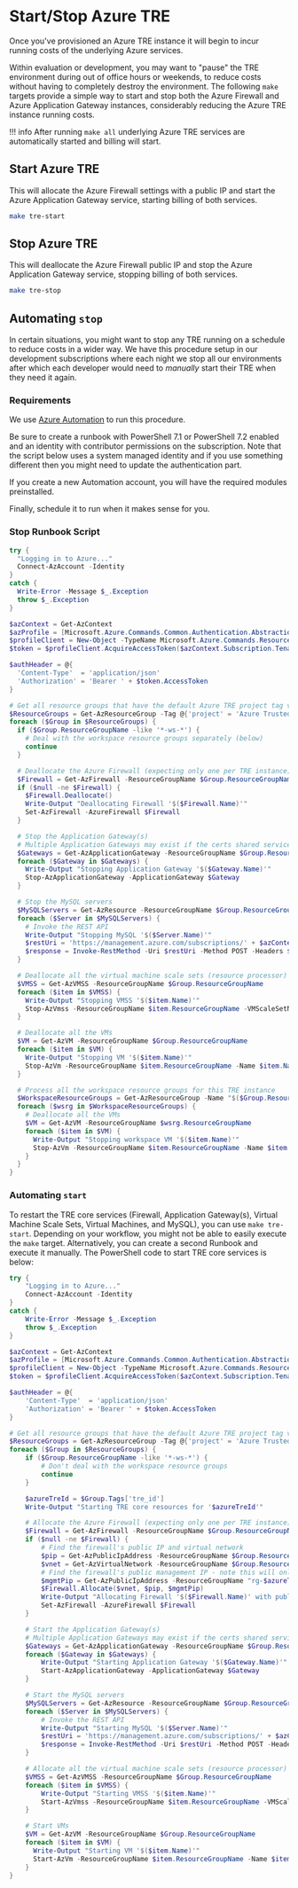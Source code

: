 # Start/Stop Azure TRE

Once you've provisioned an Azure TRE instance it will begin to incur running costs of the underlying Azure services.

Within evaluation or development, you may want to "pause" the TRE environment during out of office hours or weekends, to reduce costs without having to completely destroy the environment.  The following `make` targets provide a simple way to start and stop both the Azure Firewall and Azure Application Gateway instances, considerably reducing the Azure TRE instance running costs.

!!! info
    After running `make all` underlying Azure TRE services are automatically started and billing will start.

## Start Azure TRE

This will allocate the Azure Firewall settings with a public IP and start the Azure Application Gateway service, starting billing of both services.

```bash
make tre-start
```

## Stop Azure TRE

This will deallocate the Azure Firewall public IP and stop the Azure Application Gateway service, stopping billing of both services.

```bash
make tre-stop
```

## Automating `stop`

In certain situations, you might want to stop any TRE running on a schedule to reduce costs in a wider way.
We have this procedure setup in our development subscriptions where each night we stop all our environments after which each developer would need to _manually_ start their TRE when they need it again.

### Requirements

We use [Azure Automation](https://learn.microsoft.com/azure/automation/overview) to run this procedure.

Be sure to create a runbook with PowerShell 7.1 or PowerShell 7.2 enabled and an identity with contributor permissions on the subscription. Note that the script below uses a system managed identity and if you use something different then you might need to update the authentication part.

If you create a new Automation account, you will have the required modules preinstalled.

Finally, schedule it to run when it makes sense for you.

### Stop Runbook Script

```powershell
try {
  "Logging in to Azure..."
  Connect-AzAccount -Identity
}
catch {
  Write-Error -Message $_.Exception
  throw $_.Exception
}

$azContext = Get-AzContext
$azProfile = [Microsoft.Azure.Commands.Common.Authentication.Abstractions.AzureRmProfileProvider]::Instance.Profile
$profileClient = New-Object -TypeName Microsoft.Azure.Commands.ResourceManager.Common.RMProfileClient -ArgumentList ($azProfile)
$token = $profileClient.AcquireAccessToken($azContext.Subscription.TenantId)

$authHeader = @{
  'Content-Type'  = 'application/json'
  'Authorization' = 'Bearer ' + $token.AccessToken
}

# Get all resource groups that have the default Azure TRE project tag value
$ResourceGroups = Get-AzResourceGroup -Tag @{'project' = 'Azure Trusted Research Environment' }
foreach ($Group in $ResourceGroups) {
  if ($Group.ResourceGroupName -like '*-ws-*') {
    # Deal with the workspace resource groups separately (below)
    continue
  }

  # Deallocate the Azure Firewall (expecting only one per TRE instance)
  $Firewall = Get-AzFirewall -ResourceGroupName $Group.ResourceGroupName
  if ($null -ne $Firewall) {
    $Firewall.Deallocate()
    Write-Output "Deallocating Firewall '$($Firewall.Name)'"
    Set-AzFirewall -AzureFirewall $Firewall
  }

  # Stop the Application Gateway(s)
  # Multiple Application Gateways may exist if the certs shared service is installed
  $Gateways = Get-AzApplicationGateway -ResourceGroupName $Group.ResourceGroupName
  foreach ($Gateway in $Gateways) {
    Write-Output "Stopping Application Gateway '$($Gateway.Name)'"
    Stop-AzApplicationGateway -ApplicationGateway $Gateway
  }

  # Stop the MySQL servers
  $MySQLServers = Get-AzResource -ResourceGroupName $Group.ResourceGroupName -ResourceType "Microsoft.DBforMySQL/servers"
  foreach ($Server in $MySQLServers) {
    # Invoke the REST API
    Write-Output "Stopping MySQL '$($Server.Name)'"
    $restUri = 'https://management.azure.com/subscriptions/' + $azContext.Subscription.Id + '/resourceGroups/' + $Group.ResourceGroupName + '/providers/Microsoft.DBForMySQL/servers/' + $Server.Name + '/stop?api-version=2020-01-01'
    $response = Invoke-RestMethod -Uri $restUri -Method POST -Headers $authHeader
  }

  # Deallocate all the virtual machine scale sets (resource processor)
  $VMSS = Get-AzVMSS -ResourceGroupName $Group.ResourceGroupName
  foreach ($item in $VMSS) {
    Write-Output "Stopping VMSS '$($item.Name)'"
    Stop-AzVmss -ResourceGroupName $item.ResourceGroupName -VMScaleSetName $item.Name -Force
  }

  # Deallocate all the VMs
  $VM = Get-AzVM -ResourceGroupName $Group.ResourceGroupName
  foreach ($item in $VM) {
    Write-Output "Stopping VM '$($item.Name)'"
    Stop-AzVm -ResourceGroupName $item.ResourceGroupName -Name $item.Name -Force
  }

  # Process all the workspace resource groups for this TRE instance
  $WorkspaceResourceGroups = Get-AzResourceGroup -Name "$($Group.ResourceGroupName)-ws-*"
  foreach ($wsrg in $WorkspaceResourceGroups) {
    # Deallocate all the VMs
    $VM = Get-AzVM -ResourceGroupName $wsrg.ResourceGroupName
    foreach ($item in $VM) {
      Write-Output "Stopping workspace VM '$($item.Name)'"
      Stop-AzVm -ResourceGroupName $item.ResourceGroupName -Name $item.Name -Force
    }
  }
}
```

### Automating `start`

To restart the TRE core services (Firewall, Application Gateway(s), Virtual Machine Scale Sets, Virtual Machines, and MySQL), you can use `make tre-start`. Depending on your workflow, you might not be able to easily execute the `make` target. Alternatively, you can create a second Runbook and execute it manually. The PowerShell code to start TRE core services is below:

```powershell
try {
    "Logging in to Azure..."
    Connect-AzAccount -Identity
}
catch {
    Write-Error -Message $_.Exception
    throw $_.Exception
}

$azContext = Get-AzContext
$azProfile = [Microsoft.Azure.Commands.Common.Authentication.Abstractions.AzureRmProfileProvider]::Instance.Profile
$profileClient = New-Object -TypeName Microsoft.Azure.Commands.ResourceManager.Common.RMProfileClient -ArgumentList ($azProfile)
$token = $profileClient.AcquireAccessToken($azContext.Subscription.TenantId)

$authHeader = @{
    'Content-Type'  = 'application/json'
    'Authorization' = 'Bearer ' + $token.AccessToken
}

# Get all resource groups that have the default Azure TRE project tag value
$ResourceGroups = Get-AzResourceGroup -Tag @{'project' = 'Azure Trusted Research Environment' }
foreach ($Group in $ResourceGroups) {
    if ($Group.ResourceGroupName -like '*-ws-*') {
        # Don't deal with the workspace resource groups
        continue
    }

    $azureTreId = $Group.Tags['tre_id']
    Write-Output "Starting TRE core resources for '$azureTreId'"

    # Allocate the Azure Firewall (expecting only one per TRE instance)
    $Firewall = Get-AzFirewall -ResourceGroupName $Group.ResourceGroupName
    if ($null -ne $Firewall) {
        # Find the firewall's public IP and virtual network
        $pip = Get-AzPublicIpAddress -ResourceGroupName $Group.ResourceGroupName -Name "pip-fw-$azureTreId"
        $vnet = Get-AzVirtualNetwork -ResourceGroupName $Group.ResourceGroupName -Name "vnet-$azureTreId"
        # Find the firewall's public management IP - note this will only be present for a firewall with a Basic SKU
        $mgmtPip = Get-AzPublicIpAddress -ResourceGroupName "rg-$azureTreId" -Name "pip-fw-management-$azureTreId" -ErrorAction SilentlyContinue
        $Firewall.Allocate($vnet, $pip, $mgmtPip)
        Write-Output "Allocating Firewall '$($Firewall.Name)' with public IP '$($pip.Name)'"
        Set-AzFirewall -AzureFirewall $Firewall
    }

    # Start the Application Gateway(s)
    # Multiple Application Gateways may exist if the certs shared service is installed
    $Gateways = Get-AzApplicationGateway -ResourceGroupName $Group.ResourceGroupName
    foreach ($Gateway in $Gateways) {
        Write-Output "Starting Application Gateway '$($Gateway.Name)'"
        Start-AzApplicationGateway -ApplicationGateway $Gateway
    }

    # Start the MySQL servers
    $MySQLServers = Get-AzResource -ResourceGroupName $Group.ResourceGroupName -ResourceType "Microsoft.DBforMySQL/servers"
    foreach ($Server in $MySQLServers) {
        # Invoke the REST API
        Write-Output "Starting MySQL '$($Server.Name)'"
        $restUri = 'https://management.azure.com/subscriptions/' + $azContext.Subscription.Id + '/resourceGroups/' + $Group.ResourceGroupName + '/providers/Microsoft.DBForMySQL/servers/' + $Server.Name + '/start?api-version=2020-01-01'
        $response = Invoke-RestMethod -Uri $restUri -Method POST -Headers $authHeader
    }

    # Allocate all the virtual machine scale sets (resource processor)
    $VMSS = Get-AzVMSS -ResourceGroupName $Group.ResourceGroupName
    foreach ($item in $VMSS) {
        Write-Output "Starting VMSS '$($item.Name)'"
        Start-AzVmss -ResourceGroupName $item.ResourceGroupName -VMScaleSetName $item.Name
    }

    # Start VMs
    $VM = Get-AzVM -ResourceGroupName $Group.ResourceGroupName
    foreach ($item in $VM) {
      Write-Output "Starting VM '$($item.Name)'"
      Start-AzVm -ResourceGroupName $item.ResourceGroupName -Name $item.Name
    }
}
```
